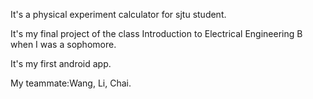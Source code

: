 It's a physical experiment calculator for sjtu student. 

It's my final project of the class Introduction to Electrical Engineering B when I was a sophomore.

It's my first android app.

My teammate:Wang, Li, Chai.

